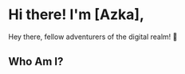 # Hi there! I'm [Azka], 

Hey there, fellow adventurers of the digital realm! :rocket:

## Who Am I?
